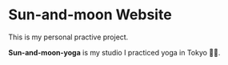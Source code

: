 # Sun-and-moon Website

This is my personal practive project. 

**Sun-and-moon-yoga** is my studio I practiced yoga in Tokyo 🧘‍♂️. 
